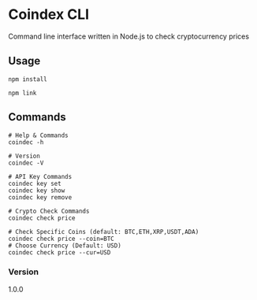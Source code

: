 # Coindex CLI

Command line interface written in Node.js to check cryptocurrency prices

## Usage

```
npm install

npm link
```

## Commands

```
# Help & Commands
coindec -h

# Version
coindec -V

# API Key Commands
coindec key set
coindec key show
coindec key remove

# Crypto Check Commands
coindec check price

# Check Specific Coins (default: BTC,ETH,XRP,USDT,ADA)
coindec check price --coin=BTC
# Choose Currency (Default: USD)
coindec check price --cur=USD
```

### Version

1.0.0

